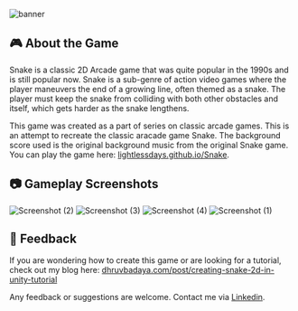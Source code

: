 ![banner](https://user-images.githubusercontent.com/97734029/224823615-5ef2b617-4a9c-4efb-83e6-92dee56903a7.png)

## 🎮 About the Game

Snake is a classic 2D Arcade game that was quite popular in the 1990s and is still popular now. Snake is a sub-genre of action video games where the player maneuvers the end of a growing line, often themed as a snake. The player must keep the snake from colliding with both other obstacles and itself, which gets harder as the snake lengthens. 

This game was created as a part of series on classic arcade games. This is an attempt to recreate the classic aracade game Snake. The background score used is the original background music from the original Snake game. You can play the game here: [lightlessdays.github.io/Snake](https://lightlessdays.github.io/Snake/).

## 📷 Gameplay Screenshots

![Screenshot (2)](https://user-images.githubusercontent.com/97734029/224825343-e80bb1a6-c2c4-4023-9b50-3b20d5c43d8d.png)
![Screenshot (3)](https://user-images.githubusercontent.com/97734029/224825359-c824555d-16cd-414c-a68a-48de75c4779e.png)
![Screenshot (4)](https://user-images.githubusercontent.com/97734029/224825361-cfbb3c9b-762f-4d6d-a400-0bf3d49e0133.png)
![Screenshot (1)](https://user-images.githubusercontent.com/97734029/224825362-6587a9d8-8bf5-4b72-a829-ba92bea8cb68.png)

## 💬 Feedback

If you are wondering how to create this game or are looking for a tutorial, check out my blog here: [dhruvbadaya.com/post/creating-snake-2d-in-unity-tutorial](https://www.dhruvbadaya.com/post/creating-snake-2d-in-unity-tutorial)

Any feedback or suggestions are welcome. Contact me via [Linkedin](https://linkedin.com/in/dhruv-badaya).
